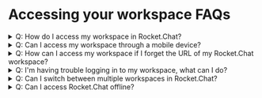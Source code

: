# Accessing your workspace FAQs



<details>

<summary>Q: How do I access my workspace in Rocket.Chat?</summary>

A: Open your browser and go to the URL provided by your administrator, which will be in the format of "[https://your-workspace-address.rocket.chat](https://your-workspace-address.rocket.chat/)". Enter your username and password to log in.

</details>

<details>

<summary>Q: Can I access my workspace through a mobile device?</summary>

A: Yes, Rocket.Chat provides mobile applications for both iOS and Android. You can download these from their respective app stores. Once installed, enter your workspace URL and login details to access your workspace.

</details>

<details>

<summary>Q: How can I access my workspace if I forget the URL of my Rocket.Chat workspace?</summary>

A: If you forget the URL of your Rocket.Chat workspace, you should contact your workspace administrator or IT department. They can provide you with the correct URL.

</details>

<details>

<summary>Q: I'm having trouble logging in to my workspace, what can I do?</summary>

A: Ensure you've entered the correct workspace URL and login details correctly. If you've forgotten your password, use the **Forgot your password?** link on the login page. If problems persist, contact your workspace administrator.

</details>

<details>

<summary>Q: Can I switch between multiple workspaces in Rocket.Chat?</summary>

A: You can switch between different workspaces by adding a new server. Click on the dropdown menu next to your workspace name (top left corner), then click **Add new server**.

</details>

<details>

<summary>Q: Can I access Rocket.Chat offline?</summary>

A: Rocket.Chat requires an internet connection for real-time messaging. However, if you've accessed some chats while online, you may be able to see them offline due to caching, depending on your app or browser settings.

.

</details>
